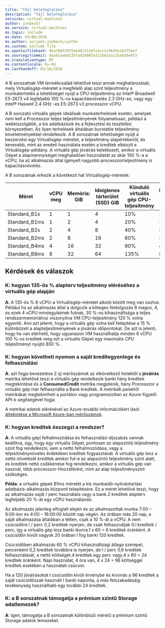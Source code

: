 ```yaml
---
title: "fájl belefoglalása"
description: "fájl belefoglalása"
services: virtual-machines
author: jonbeck7
ms.service: virtual-machines
ms.topic: include
ms.date: 03/09/2018
ms.author: azcspmt;jonbeck;cynthn
ms.custom: include file
ms.openlocfilehash: 95a78df20f5bed07213dfa3cc2c9b35e283f54e7
ms.sourcegitcommit: 8aab1aab0135fad24987a311b42a1c25a839e9f3
ms.translationtype: MT
ms.contentlocale: hu-HU
ms.lasthandoff: 03/16/2018
---
```

A B sorozatnak VM termékcsalád lehetővé teszi annak meghatározását, mely Virtuálisgép-méretet a megfelelő alap szint teljesítmény a munkaterhelés a lehetőséget nyújt a CPU-teljesítmény az Intel® Broadwell E5-2673 v4 legfeljebb 100 %-os kapacitásnövelés 2.3 GHz-es, vagy egy Intel® Haswell 2.4 GHz -es E5-2673 v3 processzor vCPU.

A B sorozatú virtuális gépek ideálisak munkaterhelések esetén, amelyek nem kell a Processzor teljes teljesítményének folyamatosan, például a webkiszolgálók, a kis adatbázisok és a fejlesztési és tesztelési környezetben. Az ilyen terhelések általában burstable teljesítmény követelményekkel rendelkezik. A B sorozatnak lehetőséget nyújt a beszerzési egy Virtuálisgép-méretet, a teljesítmény alapértékeiről, és kevesebb, mint az eredeti használata esetén a kreditek elkészít a Virtuálisgép-példány. A virtuális gép jóváírás keletkezett, amikor a virtuális Gépet a alapmennyiséget meghaladóan használatát az akár 100 %-a a vCPU, ha az alkalmazás által igényelt nagyobb processzorteljesítmény is kapacitásnövelés.

A B sorozatnak érkezik a következő hat Virtuálisgép-méretek:

| Méret          | vCPU meg | Memória: GiB | Ideiglenes tárterület (SSD) GiB | Kiinduló virtuális gép CPU-teljesítmény | Maximális CPU telj VM | Banki kreditek / óra | Maximális banki kreditek |
|---------------|--------|-------------|----------------|--------------------------------|---------------------------|-----------------------|--------------------|
| Standard_B1s  | 1      | 1           | 4              | 10%                            | 100%                      | 6                     | 144                |
| Standard_B1ms | 1      | 2           | 4              | 20%                            | 100%                      | 12                    | 288                |
| Standard_B2s  | 2      | 4           | 8              | 40%                            | 200%                      | 24                    | 576                |
| Standard_B2ms | 2      | 8           | 16             | 60%                            | 200%                      | 36                    | 864                |
| Standard_B4ms | 4      | 16          | 32             | 90%                            | 400%                      | 54                    | 1296               |
| Standard_B8ms | 8      | 32          | 64             | 135%                           | 800%                      | 81                    | 1944               |




## <a name="q--a"></a>Kérdések és válaszok 

### <a name="q-how-do-you-get-135-baseline-performance-from-a-vm"></a>K: hogyan 135-ös % alapterv teljesítmény eléréséhez a virtuális gép alapján
**A**: A 135-ös % 8 vCPU-a Virtuálisgép-méretet alkotó között meg van osztva. Például ha az alkalmazás által a dolgozik a köteges feldolgozás 8 magos, 4, és ezek 4 vCPU mindegyikének futnak, 30 %-os kihasználtsága a teljes rendszermemóriához viszonyítva VM CPU-teljesítmény 120 % volna egyenlő.  Ami azt jelenti, hogy a virtuális gép volna kell felépítése a 15 % különbözeti a alapteljesítményének a jóváírás időpontokat.  De azt is jelenti, hogy ha van elérhető, hogy ugyanazon VM használhatja minden 8 vCPU 100 %-os kreditek meg ezt a virtuális Gépet egy maximális CPU teljesítményt nyújtó 800 %.


### <a name="q-how-can-i-monitor-my-credit-balance-and-consumption"></a>K: hogyan követheti nyomon a saját kreditegyenlege és felhasználási
**A**: azt fogja bevezetése 2 új mérőszámok az elkövetkező hetektől a **jóváírás** metrika lehetővé teszi a virtuális gép rendelkezik banki hány kreditek megtekintése és a **ConsumedCredit** metrika megjelenik, hány Processzor a virtuális gép már felhasználta a Bank kreditek.    A metrikák panelről metrikákat megtekintheti a portálon vagy programozottan az Azure-figyelő API-k segítségével fogja.

A metrikai adatok elérésével az Azure-további információkért lásd: [áttekintése a Microsoft Azure-ban mérőszámok](../articles/monitoring-and-diagnostics/monitoring-overview-metrics.md).

### <a name="q-how-are-credits-accumulated"></a>K: hogyan kreditek összegzi a rendszer?
**A**: A virtuális gépi felhalmozódása és felhasználási díjszabás vannak beállítva, úgy, hogy egy virtuális Gépet, pontosan az alapszintű teljesítmény szint fog rendelkezni, sem a nettó felhalmozódása, vagy a teljesítménynövelés érdekében kreditek fogyasztását.  A virtuális gép lesz a nettó növelését kreditek amikor fut-e az alapszintű teljesítmény szint alatt, és kreditek nettó csökkenése fog rendelkezni, amikor a virtuális gép van használ, több processzor-Hozzáférést, mint az alap teljesítményszint szükséges.

**Példa**: a virtuális gépek B1ms méretét a kis munkaidő-nyilvántartási adatbázis-alkalmazás központi telepítésére. Ez a méret lehetővé teszi, hogy az alkalmazás saját / perc használata vagy a bank.2 kreditek alapterv legfeljebb 20 %-át egy vCPU használandó. 

Az alkalmazás jelenleg elfoglalt elején és az alkalmazottak munka 7:00 – 9:00-kor és 4:00 – 18:00:00 között nap végén. Az órában más 20 nap, a saját alkalmazása általában a tétlen, csak a 10 %-át a vCPU. A nem csúcsidőre I / perc 0,2 kreditek nyerjen, de csak felhasználják 0.l kreditek / perc, így a virtuális gép lesz banki ikonra.1 x 60 = 6 kreditek óránként.  A csúcsidőn kívüli vagyok 20 órában I fog banki 120 kreditek.  

Csúcsidőben alkalmazás 60 % vCPU kihasználtsági átlaga szerepel, percenként 0,2 kreditek továbbra is nyerjen, de I / perc 0,6 kreditek felhasználását, a nettó költségét.4 kreditek egy perc vagy.4 x 60 = 24 kreditek óránként. Napi használat, 4 óra van, 4 x 24 = 96 költséggel kreditek esetében a használati csúcsot.

Ha a 120 jóváírásokat I csúcsidőn kívüli érvénybe és kivonás a 96 kreditek a saját csúcsidőszak használt I banki naponta, a más felszakadásáig tevékenység használható egy további 24 kreditek.


### <a name="q-does-the-b-series-support-premium-storage-data-disks"></a>K: a B sorozatnak támogatja a prémium szintű Storage adatlemezek?
**A**: Igen, támogatja a B sorozatnak különböző méretű a prémium szintű Storage adatok lemezeket.   
    


    

    
